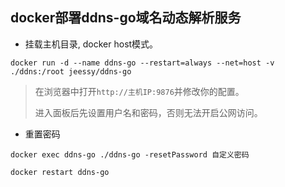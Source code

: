 ##  docker部署ddns-go域名动态解析服务

- 挂载主机目录, docker host模式。
```
docker run -d --name ddns-go --restart=always --net=host -v ./ddns:/root jeessy/ddns-go
```

> 在浏览器中打开`http://主机IP:9876`并修改你的配置。
>
> 进入面板后先设置用户名和密码，否则无法开启公网访问。


- 重置密码
```
docker exec ddns-go ./ddns-go -resetPassword 自定义密码

docker restart ddns-go
```

